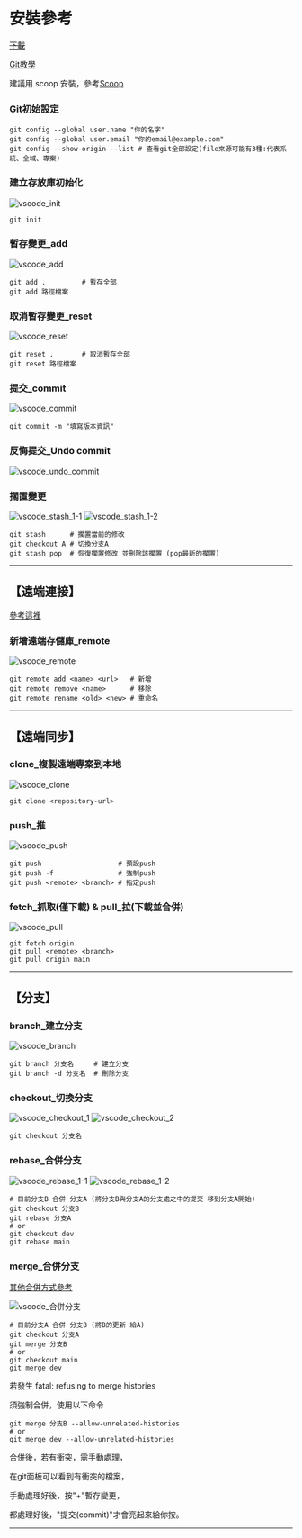# 安裝參考

~~[下載](https://git-scm.com/download/win)~~

[Git教學](https://www.runoob.com/git/git-basic-operations.html)

建議用 scoop 安裝，參考[Scoop](../scoop(win包管理)/安裝.md)

### Git初始設定

```shell
git config --global user.name "你的名字"
git config --global user.email "你的email@example.com"
git config --show-origin --list # 查看git全部設定(file來源可能有3種:代表系統、全域、專案)
```


### 建立存放庫初始化
![vscode_init](img/vscode_init.jpg)
```shell
git init
```

### 暫存變更_add
![vscode_add](img/vscode_add.jpg)
```shell
git add .         # 暫存全部
git add 路徑檔案
```

### 取消暫存變更_reset
![vscode_reset](img/vscode_reset.jpg)
```shell
git reset .       # 取消暫存全部
git reset 路徑檔案
```

### 提交_commit
![vscode_commit](img/vscode_commit.jpg)
```shell
git commit -m "填寫版本資訊"
```

### 反悔提交_Undo commit
![vscode_undo_commit](img/vscode_undo_commit.jpg)


### 擱置變更
![vscode_stash_1-1](img/vscode_stash_1-1.jpg)
![vscode_stash_1-2](img/vscode_stash_1-2.jpg)
```shell
git stash      # 擱置當前的修改
git checkout A # 切換分支A
git stash pop  # 恢復擱置修改 並刪除該擱置 (pop最新的擱置)
```

__________________________________________________

## 【遠端連接】
[參考這裡](https://www.runoob.com/git/git-remote.html)

### 新增遠端存儲庫_remote
![vscode_remote](img/vscode_remote.jpg "vscode_remote")
```shell
git remote add <name> <url>   # 新增
git remote remove <name>      # 移除
git remote rename <old> <new> # 重命名
```

__________________________________________________

## 【遠端同步】

### clone_複製遠端專案到本地
![vscode_clone](img/vscode_clone.jpg "vscode_clone")
```shell
git clone <repository-url>
```

### push_推
![vscode_push](img/vscode_push.jpg "vscode_push")
```shell
git push                   # 預設push
git push -f                # 強制push
git push <remote> <branch> # 指定push
```

### fetch_抓取(僅下載) & pull_拉(下載並合併)
![vscode_pull](img/vscode_pull.jpg "vscode_pull")
```shell
git fetch origin
git pull <remote> <branch>
git pull origin main
```

__________________________________________________

## 【分支】

### branch_建立分支
![vscode_branch](img/vscode_branch.jpg)
```shell
git branch 分支名     # 建立分支
git branch -d 分支名  # 刪除分支
```

### checkout_切換分支
![vscode_checkout_1](img/vscode_checkout_1.jpg)
![vscode_checkout_2](img/vscode_checkout_2.jpg)
```shell
git checkout 分支名
```

### rebase_合併分支
![vscode_rebase_1-1](img/vscode_rebase_1-1.jpg)
![vscode_rebase_1-2](img/vscode_rebase_1-2.jpg)
```shell
# 目前分支B 合併 分支A (將分支B與分支A的分支處之中的提交 移到分支A開始)
git checkout 分支B
git rebase 分支A
# or
git checkout dev
git rebase main
```

### merge_合併分支
[其他合併方式參考](https://stackoverflow.com/questions/9069061/what-effect-does-the-no-ff-flag-have-for-git-merge)

![vscode_合併分支](img/vscode_merge.jpg "vscode_合併分支")

```shell
# 目前分支A 合併 分支B (將B的更新 給A)
git checkout 分支A
git merge 分支B
# or
git checkout main
git merge dev
```

若發生 fatal: refusing to merge histories

須強制合併，使用以下命令

```shell
git merge 分支B --allow-unrelated-histories
# or
git merge dev --allow-unrelated-histories
```

合併後，若有衝突，需手動處理，

在git面板可以看到有衝突的檔案，

手動處理好後，按"+"暫存變更，

都處理好後，"提交(commit)"才會亮起來給你按。

__________________________________________________

